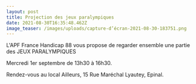 ```yaml
---
layout: post
title: Projection des jeux paralympiques
date: 2021-08-30T16:35:48.462Z
image_teaser: /images/uploads/capture-d’écran-2021-08-30-183751.png
---
```

L'APF France Handicap 88 vous propose de regarder ensemble une partie des JEUX PARALYMPIQUES

Mercredi 1er septembre de 13h30 à 16h30.

Rendez-vous au local Ailleurs, 15 Rue Maréchal Lyautey, Epinal.